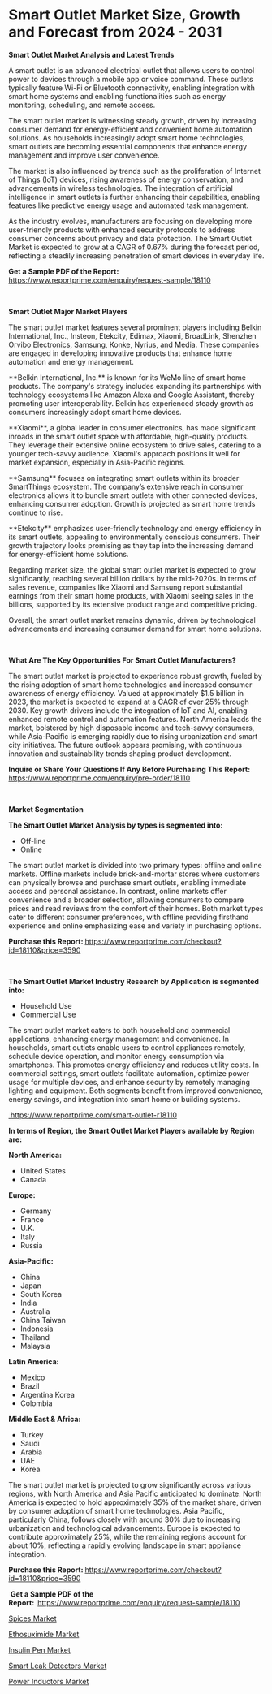 <p><h1>Smart Outlet Market Size, Growth and Forecast from 2024 - 2031</h1></p><p><strong>Smart Outlet Market Analysis and Latest Trends</strong></p>
<p><p>A smart outlet is an advanced electrical outlet that allows users to control power to devices through a mobile app or voice command. These outlets typically feature Wi-Fi or Bluetooth connectivity, enabling integration with smart home systems and enabling functionalities such as energy monitoring, scheduling, and remote access.</p><p>The smart outlet market is witnessing steady growth, driven by increasing consumer demand for energy-efficient and convenient home automation solutions. As households increasingly adopt smart home technologies, smart outlets are becoming essential components that enhance energy management and improve user convenience.</p><p>The market is also influenced by trends such as the proliferation of Internet of Things (IoT) devices, rising awareness of energy conservation, and advancements in wireless technologies. The integration of artificial intelligence in smart outlets is further enhancing their capabilities, enabling features like predictive energy usage and automated task management.</p><p>As the industry evolves, manufacturers are focusing on developing more user-friendly products with enhanced security protocols to address consumer concerns about privacy and data protection. The Smart Outlet Market is expected to grow at a CAGR of 0.67% during the forecast period, reflecting a steadily increasing penetration of smart devices in everyday life.</p></p>
<p><strong>Get a Sample PDF of the Report:&nbsp;</strong> <a href="https://www.reportprime.com/enquiry/request-sample/18110?utm_campaign=116&utm_medium=2&utm_source=Github&utm_content=ia&utm_term=20112024&utm_id=smart-outlet">https://www.reportprime.com/enquiry/request-sample/18110</a></p>
<p>&nbsp;</p>
<p><strong>Smart Outlet Major Market Players</strong></p>
<p><p>The smart outlet market features several prominent players including Belkin International, Inc., Insteon, Etekcity, Edimax, Xiaomi, BroadLink, Shenzhen Orvibo Electronics, Samsung, Konke, Nyrius, and Media. These companies are engaged in developing innovative products that enhance home automation and energy management.</p><p>**Belkin International, Inc.** is known for its WeMo line of smart home products. The company's strategy includes expanding its partnerships with technology ecosystems like Amazon Alexa and Google Assistant, thereby promoting user interoperability. Belkin has experienced steady growth as consumers increasingly adopt smart home devices.</p><p>**Xiaomi**, a global leader in consumer electronics, has made significant inroads in the smart outlet space with affordable, high-quality products. They leverage their extensive online ecosystem to drive sales, catering to a younger tech-savvy audience. Xiaomi's approach positions it well for market expansion, especially in Asia-Pacific regions.</p><p>**Samsung** focuses on integrating smart outlets within its broader SmartThings ecosystem. The company’s extensive reach in consumer electronics allows it to bundle smart outlets with other connected devices, enhancing consumer adoption. Growth is projected as smart home trends continue to rise.</p><p>**Etekcity** emphasizes user-friendly technology and energy efficiency in its smart outlets, appealing to environmentally conscious consumers. Their growth trajectory looks promising as they tap into the increasing demand for energy-efficient home solutions.</p><p>Regarding market size, the global smart outlet market is expected to grow significantly, reaching several billion dollars by the mid-2020s. In terms of sales revenue, companies like Xiaomi and Samsung report substantial earnings from their smart home products, with Xiaomi seeing sales in the billions, supported by its extensive product range and competitive pricing.</p><p>Overall, the smart outlet market remains dynamic, driven by technological advancements and increasing consumer demand for smart home solutions.</p></p>
<p>&nbsp;</p>
<p><strong>What Are The Key Opportunities For Smart Outlet Manufacturers?</strong></p>
<p><p>The smart outlet market is projected to experience robust growth, fueled by the rising adoption of smart home technologies and increased consumer awareness of energy efficiency. Valued at approximately $1.5 billion in 2023, the market is expected to expand at a CAGR of over 25% through 2030. Key growth drivers include the integration of IoT and AI, enabling enhanced remote control and automation features. North America leads the market, bolstered by high disposable income and tech-savvy consumers, while Asia-Pacific is emerging rapidly due to rising urbanization and smart city initiatives. The future outlook appears promising, with continuous innovation and sustainability trends shaping product development.</p></p>
<p><strong>Inquire or Share Your Questions If Any Before Purchasing This Report:</strong> <a href="https://www.reportprime.com/enquiry/pre-order/18110?utm_campaign=116&utm_medium=2&utm_source=Github&utm_content=ia&utm_term=20112024&utm_id=smart-outlet">https://www.reportprime.com/enquiry/pre-order/18110</a></p>
<p>&nbsp;</p>
<p><strong>Market Segmentation</strong></p>
<p><strong>The Smart Outlet Market Analysis by types is segmented into:</strong></p>
<p><ul><li>Off-line</li><li>Online</li></ul></p>
<p><p>The smart outlet market is divided into two primary types: offline and online markets. Offline markets include brick-and-mortar stores where customers can physically browse and purchase smart outlets, enabling immediate access and personal assistance. In contrast, online markets offer convenience and a broader selection, allowing consumers to compare prices and read reviews from the comfort of their homes. Both market types cater to different consumer preferences, with offline providing firsthand experience and online emphasizing ease and variety in purchasing options.</p></p>
<p><strong>Purchase this Report:&nbsp;</strong><a href="https://www.reportprime.com/checkout?id=18110&price=3590&utm_campaign=116&utm_medium=2&utm_source=Github&utm_content=ia&utm_term=20112024&utm_id=smart-outlet">https://www.reportprime.com/checkout?id=18110&price=3590</a></p>
<p>&nbsp;</p>
<p><strong>The Smart Outlet Market Industry Research by Application is segmented into:</strong></p>
<p><ul><li>Household Use</li><li>Commercial Use</li></ul></p>
<p><p>The smart outlet market caters to both household and commercial applications, enhancing energy management and convenience. In households, smart outlets enable users to control appliances remotely, schedule device operation, and monitor energy consumption via smartphones. This promotes energy efficiency and reduces utility costs. In commercial settings, smart outlets facilitate automation, optimize power usage for multiple devices, and enhance security by remotely managing lighting and equipment. Both segments benefit from improved convenience, energy savings, and integration into smart home or building systems.</p></p>
<p><a href="https://www.reportprime.com/smart-outlet-r18110?utm_campaign=116&utm_medium=2&utm_source=Github&utm_content=ia&utm_term=20112024&utm_id=smart-outlet">&nbsp;https://www.reportprime.com/smart-outlet-r18110</a></p>
<p><strong>In terms of Region, the Smart Outlet Market Players available by Region are:</strong></p>
<p>
    <p> <strong> North America: </strong>
        <ul>
            <li>United States</li>
            <li>Canada</li>
        </ul>
        </p> 
    <p> <strong> Europe: </strong>
        <ul>
            <li>Germany</li>
            <li>France</li>
            <li>U.K.</li>
            <li>Italy</li>
            <li>Russia</li>
        </ul>
        </p> 
    <p> <strong> Asia-Pacific: </strong>
        <ul>
            <li>China</li>
            <li>Japan</li>
            <li>South Korea</li>
            <li>India</li>
            <li>Australia</li>
            <li>China Taiwan</li>
            <li>Indonesia</li>
            <li>Thailand</li>
            <li>Malaysia</li>
        </ul>
        </p> 
    <p> <strong> Latin America: </strong>
        <ul>
            <li>Mexico</li>
            <li>Brazil</li>
            <li>Argentina Korea</li>
            <li>Colombia</li>
        </ul>
        </p> 
    <p> <strong> Middle East & Africa: </strong>
        <ul>
            <li>Turkey</li>
            <li>Saudi</li>
            <li>Arabia</li>
            <li>UAE</li>
            <li>Korea</li>
        </ul>
    </p>
    </p>
<p><p>The smart outlet market is projected to grow significantly across various regions, with North America and Asia Pacific anticipated to dominate. North America is expected to hold approximately 35% of the market share, driven by consumer adoption of smart home technologies. Asia Pacific, particularly China, follows closely with around 30% due to increasing urbanization and technological advancements. Europe is expected to contribute approximately 25%, while the remaining regions account for about 10%, reflecting a rapidly evolving landscape in smart appliance integration.</p></p>
<p><strong>Purchase this Report: </strong><a href="https://www.reportprime.com/checkout?id=18110&price=3590&utm_campaign=116&utm_medium=2&utm_source=Github&utm_content=ia&utm_term=20112024&utm_id=smart-outlet">https://www.reportprime.com/checkout?id=18110&price=3590</a></p>
<p>&nbsp;<strong>Get a Sample PDF of the Report:&nbsp;&nbsp;</strong><a href="https://www.reportprime.com/enquiry/request-sample/18110?utm_campaign=116&utm_medium=2&utm_source=Github&utm_content=ia&utm_term=20112024&utm_id=smart-outlet">https://www.reportprime.com/enquiry/request-sample/18110</a></p>
<p><strong></strong></p>
<p><p><a href="https://www.linkedin.com/pulse/global-analysis-spices-market-size-scope-2024-2031-company-profiles-5dxze?utm_campaign=116&utm_medium=2&utm_source=Github&utm_content=ia&utm_term=20112024&utm_id=smart-outlet">Spices Market</a></p><p><a href="https://issuu.com/reportprime-2/docs/ethosuximide-market-size-2030.pptx_527558c54a9cac?utm_campaign=116&utm_medium=2&utm_source=Github&utm_content=ia&utm_term=20112024&utm_id=smart-outlet">Ethosuximide Market</a></p><p><a href="https://www.linkedin.com/pulse/insulin-pen-market-report-in-depth-analysis-industry-growth-pdmye?utm_campaign=116&utm_medium=2&utm_source=Github&utm_content=ia&utm_term=20112024&utm_id=smart-outlet">Insulin Pen Market</a></p><p><a href="https://github.com/JakirUddin651/Market-Research-Report-List-1/blob/main/smart-leak-detectors-market.md?utm_campaign=116&utm_medium=2&utm_source=Github&utm_content=ia&utm_term=20112024&utm_id=smart-outlet">Smart Leak Detectors Market</a></p><p><a href="https://github.com/ashepherd82/Market-Research-Report-List-6/blob/main/power-inductors-market.md?utm_campaign=116&utm_medium=2&utm_source=Github&utm_content=ia&utm_term=20112024&utm_id=smart-outlet">Power Inductors Market</a></p></p>